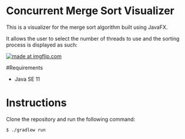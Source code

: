 # Concurrent Merge Sort Visualizer
This is a visualizer for the merge sort algorithm built using JavaFX.

It allows the user to select the number of threads to use and the
sorting process is displayed as such:

<a href="https://imgflip.com/gif/3lvpli"><img src="https://i.imgflip.com/3lvpli.gif" title="made at imgflip.com"/></a>

#Requirements
- Java SE 11

# Instructions
Clone the repository and run the following command:

    $ ./gradlew run